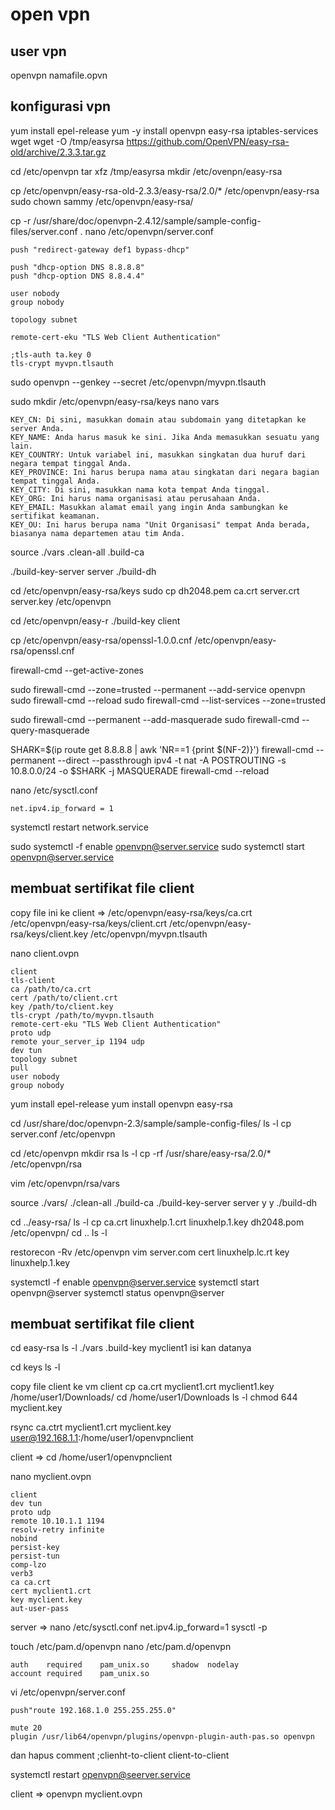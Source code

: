 # open vpn

## user vpn
openvpn namafile.opvn

## konfigurasi vpn
yum install epel-release
yum -y install openvpn easy-rsa iptables-services wget
wget -O /tmp/easyrsa https://github.com/OpenVPN/easy-rsa-old/archive/2.3.3.tar.gz

cd /etc/openvpn
tar xfz /tmp/easyrsa
mkdir /etc/ovenpn/easy-rsa

cp /etc/openvpn/easy-rsa-old-2.3.3/easy-rsa/2.0/* /etc/openvpn/easy-rsa
sudo chown sammy /etc/openvpn/easy-rsa/

cp -r /usr/share/doc/openvpn-2.4.12/sample/sample-config-files/server.conf .
nano /etc/openvpn/server.conf
```
push "redirect-gateway def1 bypass-dhcp"

push "dhcp-option DNS 8.8.8.8"
push "dhcp-option DNS 8.8.4.4"

user nobody
group nobody

topology subnet

remote-cert-eku "TLS Web Client Authentication"

;tls-auth ta.key 0
tls-crypt myvpn.tlsauth
``` 
sudo openvpn --genkey --secret /etc/openvpn/myvpn.tlsauth

sudo mkdir /etc/openvpn/easy-rsa/keys
nano vars
```
KEY_CN: Di sini, masukkan domain atau subdomain yang ditetapkan ke server Anda.
KEY_NAME: Anda harus masuk ke sini. Jika Anda memasukkan sesuatu yang lain.
KEY_COUNTRY: Untuk variabel ini, masukkan singkatan dua huruf dari negara tempat tinggal Anda.
KEY_PROVINCE: Ini harus berupa nama atau singkatan dari negara bagian tempat tinggal Anda.
KEY_CITY: Di sini, masukkan nama kota tempat Anda tinggal.
KEY_ORG: Ini harus nama organisasi atau perusahaan Anda.
KEY_EMAIL: Masukkan alamat email yang ingin Anda sambungkan ke sertifikat keamanan.
KEY_OU: Ini harus berupa nama "Unit Organisasi" tempat Anda berada, biasanya nama departemen atau tim Anda.
```
source ./vars
.clean-all
.build-ca

./build-key-server server
./build-dh

cd /etc/openvpn/easy-rsa/keys
sudo cp dh2048.pem ca.crt server.crt server.key /etc/openvpn

cd /etc/openvpn/easy-r
./build-key client

cp /etc/openvpn/easy-rsa/openssl-1.0.0.cnf /etc/openvpn/easy-rsa/openssl.cnf

firewall-cmd --get-active-zones

sudo firewall-cmd --zone=trusted --permanent --add-service openvpn
sudo firewall-cmd --reload
sudo firewall-cmd --list-services --zone=trusted

sudo firewall-cmd --permanent --add-masquerade
sudo firewall-cmd --query-masquerade


SHARK=$(ip route get 8.8.8.8 | awk 'NR==1 {print $(NF-2)}')
firewall-cmd --permanent --direct --passthrough ipv4 -t nat -A POSTROUTING -s 10.8.0.0/24 -o $SHARK -j MASQUERADE
firewall-cmd --reload

nano /etc/sysctl.conf
```
net.ipv4.ip_forward = 1
```
systemctl restart network.service

sudo systemctl -f enable openvpn@server.service
sudo systemctl start openvpn@server.service

## membuat sertifikat file client
copy file ini ke client =>
/etc/openvpn/easy-rsa/keys/ca.crt
/etc/openvpn/easy-rsa/keys/client.crt
/etc/openvpn/easy-rsa/keys/client.key
/etc/openvpn/myvpn.tlsauth

nano client.ovpn
```
client
tls-client
ca /path/to/ca.crt
cert /path/to/client.crt
key /path/to/client.key
tls-crypt /path/to/myvpn.tlsauth
remote-cert-eku "TLS Web Client Authentication"
proto udp
remote your_server_ip 1194 udp
dev tun
topology subnet
pull
user nobody
group nobody
```




















yum install epel-release
yum install openvpn easy-rsa

cd /usr/share/doc/openvpn-2.3/sample/sample-config-files/
ls -l
cp server.conf /etc/openvpn

cd /etc/openvpn
mkdir rsa
ls -l
cp -rf /usr/share/easy-rsa/2.0/* /etc/openvpn/rsa

vim /etc/openvpn/rsa/vars

source ./vars/
./clean-all
./build-ca
./build-key-server server
    y
    y
./build-dh

cd ../easy-rsa/
ls -l
cp ca.crt linuxhelp.1.crt linuxhelp.1.key dh2048.pom /etc/openvpn/
cd ..
ls -l

restorecon -Rv /etc/openvpn
vim server.com
    cert linuxhelp.lc.rt
    key linuxhelp.1.key

systemctl -f enable openvpn@server.service
systemctl start openvpn@server
systemctl status openvpn@server

## membuat sertifikat file client
cd easy-rsa
ls -l
./vars
.build-key myclient1
     isi kan datanya

cd keys
ls -l

copy file client ke vm client
cp ca.crt myclient1.crt myclient1.key /home/user1/Downloads/
cd /home/user1/Downloads
ls -l
chmod 644 myclient.key

rsync ca.ctrt myclient1.crt myclient.key user@192.168.1.1:/home/user1/openvpnclient

client =>
cd /home/user1/openvpnclient

nano myclient.ovpn
```
client
dev tun
proto udp
remote 10.10.1.1 1194
resolv-retry infinite
nobind
persist-key
persist-tun
comp-lzo
verb3
ca ca.crt
cert myclient1.crt
key myclient.key
aut-user-pass
```

server =>
nano /etc/sysctl.conf
    net.ipv4.ip_forward=1
sysctl -p

touch /etc/pam.d/openvpn
nano /etc/pam.d/openvpn

    auth    required    pam_unix.so     shadow  nodelay
    account required    pam_unix.so

vi /etc/openvpn/server.conf

    push"route 192.168.1.0 255.255.255.0"

    mute 20
    plugin /usr/lib64/openvpn/plugins/openvpn-plugin-auth-pas.so openvpn

dan hapus comment
    ;clienht-to-client
    client-to-client

systemctl restart openvpn@seerver.service

client =>
openvpn myclient.ovpn